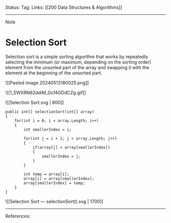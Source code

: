 Status: 
Tag:
Links: [[200 Data Structures & Algorithms]]

---
> [!note] 
>  # Selection Sort

Selection sort is a simple sorting algorithm that works by repeatedly selecting the minimum (or maximum, depending on the sorting order) element from the unsorted part of the array and swapping it with the element at the beginning of the unsorted part.

![[Pasted image 20240513180025.png]]

![[1_5WXRN62ddiM_Gcf4GDdCZg.gif]]

![[Selection Sort.svg | 800]]


``` run-csharp
public int[] selectionSort(int[] array)
{
	for(int i = 0; i < array.Length; i++)
	{
		int smallerIndex = i;
		
		for(int j = i + 1; j < array.Length; j++)
		{
			if(array[j] < array[smallerIndex])
			{
				smallerIndex = j;
			}
		}
		
		int temp = array[i];
		array[i] = array[smallerIndex];
		array[smallerIndex] = temp;
	}
}
```


![[Selection Sort — selectionSort().svg | 1700]]




---
References: